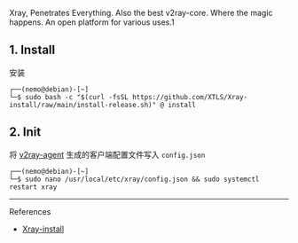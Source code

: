 Xray, Penetrates Everything. Also the best v2ray-core. Where the magic happens. An open platform for various uses.1

## 1. Install

安装

```
┌──(nemo@debian)-[~]
└─$ sudo bash -c "$(curl -fsSL https://github.com/XTLS/Xray-install/raw/main/install-release.sh)" @ install
```

## 2. Init

将 [v2ray-agent](https://github.com/mack-a/v2ray-agent) 生成的客户端配置文件写入 `config.json` 

```
┌──(nemo@debian)-[~]
└─$ sudo nano /usr/local/etc/xray/config.json && sudo systemctl restart xray
```

---

References

- [Xray-install](https://github.com/XTLS/Xray-install)

